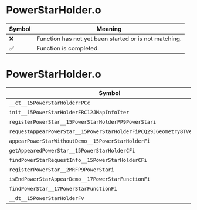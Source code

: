 # PowerStarHolder.o
| Symbol | Meaning 
| ------------- | ------------- 
| :x: | Function has not yet been started or is not matching. 
| :white_check_mark: | Function is completed. 


# PowerStarHolder.o
| Symbol | Decompiled? |
| ------------- | ------------- |
| `__ct__15PowerStarHolderFPCc` | :x: |
| `init__15PowerStarHolderFRC12JMapInfoIter` | :x: |
| `registerPowerStar__15PowerStarHolderFP9PowerStari` | :x: |
| `requestAppearPowerStar__15PowerStarHolderFiPCQ29JGeometry8TVec3<f>b` | :x: |
| `appearPowerStarWithoutDemo__15PowerStarHolderFi` | :x: |
| `getAppearedPowerStar__15PowerStarHolderCFi` | :x: |
| `findPowerStarRequestInfo__15PowerStarHolderCFi` | :x: |
| `registerPowerStar__2MRFP9PowerStari` | :x: |
| `isEndPowerStarAppearDemo__17PowerStarFunctionFi` | :x: |
| `findPowerStar__17PowerStarFunctionFi` | :x: |
| `__dt__15PowerStarHolderFv` | :x: |
